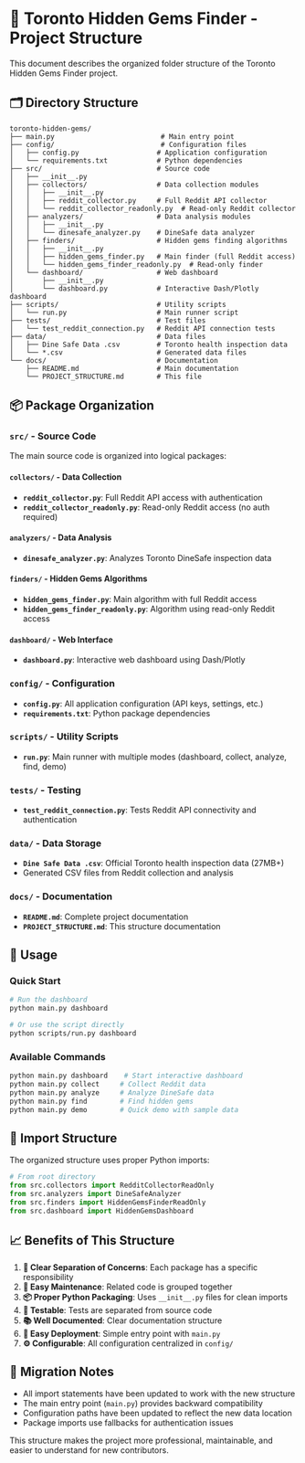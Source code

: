 # 📁 Toronto Hidden Gems Finder - Project Structure

This document describes the organized folder structure of the Toronto Hidden Gems Finder project.

## 🗂️ Directory Structure

```
toronto-hidden-gems/
├── main.py                          # Main entry point
├── config/                          # Configuration files
│   ├── config.py                   # Application configuration
│   └── requirements.txt            # Python dependencies
├── src/                            # Source code
│   ├── __init__.py
│   ├── collectors/                 # Data collection modules
│   │   ├── __init__.py
│   │   ├── reddit_collector.py     # Full Reddit API collector
│   │   └── reddit_collector_readonly.py  # Read-only Reddit collector
│   ├── analyzers/                  # Data analysis modules
│   │   ├── __init__.py
│   │   └── dinesafe_analyzer.py    # DineSafe data analyzer
│   ├── finders/                    # Hidden gems finding algorithms
│   │   ├── __init__.py
│   │   ├── hidden_gems_finder.py   # Main finder (full Reddit access)
│   │   └── hidden_gems_finder_readonly.py  # Read-only finder
│   └── dashboard/                  # Web dashboard
│       ├── __init__.py
│       └── dashboard.py            # Interactive Dash/Plotly dashboard
├── scripts/                        # Utility scripts
│   └── run.py                      # Main runner script
├── tests/                          # Test files
│   └── test_reddit_connection.py   # Reddit API connection tests
├── data/                           # Data files
│   ├── Dine Safe Data .csv         # Toronto health inspection data
│   └── *.csv                       # Generated data files
└── docs/                           # Documentation
    ├── README.md                   # Main documentation
    └── PROJECT_STRUCTURE.md        # This file
```

## 📦 Package Organization

### `src/` - Source Code
The main source code is organized into logical packages:

#### `collectors/` - Data Collection
- **`reddit_collector.py`**: Full Reddit API access with authentication
- **`reddit_collector_readonly.py`**: Read-only Reddit access (no auth required)

#### `analyzers/` - Data Analysis
- **`dinesafe_analyzer.py`**: Analyzes Toronto DineSafe inspection data

#### `finders/` - Hidden Gems Algorithms
- **`hidden_gems_finder.py`**: Main algorithm with full Reddit access
- **`hidden_gems_finder_readonly.py`**: Algorithm using read-only Reddit access

#### `dashboard/` - Web Interface
- **`dashboard.py`**: Interactive web dashboard using Dash/Plotly

### `config/` - Configuration
- **`config.py`**: All application configuration (API keys, settings, etc.)
- **`requirements.txt`**: Python package dependencies

### `scripts/` - Utility Scripts
- **`run.py`**: Main runner with multiple modes (dashboard, collect, analyze, find, demo)

### `tests/` - Testing
- **`test_reddit_connection.py`**: Tests Reddit API connectivity and authentication

### `data/` - Data Storage
- **`Dine Safe Data .csv`**: Official Toronto health inspection data (27MB+)
- Generated CSV files from Reddit collection and analysis

### `docs/` - Documentation
- **`README.md`**: Complete project documentation
- **`PROJECT_STRUCTURE.md`**: This structure documentation

## 🚀 Usage

### Quick Start
```bash
# Run the dashboard
python main.py dashboard

# Or use the script directly
python scripts/run.py dashboard
```

### Available Commands
```bash
python main.py dashboard    # Start interactive dashboard
python main.py collect     # Collect Reddit data
python main.py analyze     # Analyze DineSafe data
python main.py find        # Find hidden gems
python main.py demo        # Quick demo with sample data
```

## 🔧 Import Structure

The organized structure uses proper Python imports:

```python
# From root directory
from src.collectors import RedditCollectorReadOnly
from src.analyzers import DineSafeAnalyzer
from src.finders import HiddenGemsFinderReadOnly
from src.dashboard import HiddenGemsDashboard
```

## 📈 Benefits of This Structure

1. **🎯 Clear Separation of Concerns**: Each package has a specific responsibility
2. **🔄 Easy Maintenance**: Related code is grouped together
3. **📦 Proper Python Packaging**: Uses `__init__.py` files for clean imports
4. **🧪 Testable**: Tests are separated from source code
5. **📚 Well Documented**: Clear documentation structure
6. **🚀 Easy Deployment**: Simple entry point with `main.py`
7. **⚙️ Configurable**: All configuration centralized in `config/`

## 🔄 Migration Notes

- All import statements have been updated to work with the new structure
- The main entry point (`main.py`) provides backward compatibility
- Configuration paths have been updated to reflect the new data location
- Package imports use fallbacks for authentication issues

This structure makes the project more professional, maintainable, and easier to understand for new contributors. 